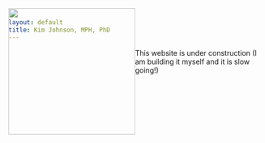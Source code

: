 ```yaml
---
layout: default
title: Kim Johnson, MPH, PhD
---
```


<div style= "float:left;position: relative; top: -80px;"><img src="{{ site.baseurl }}/images/DSC_0202.JPG" width="250px"></div> 
This website is under construction (I am building it myself and it is slow going!)
